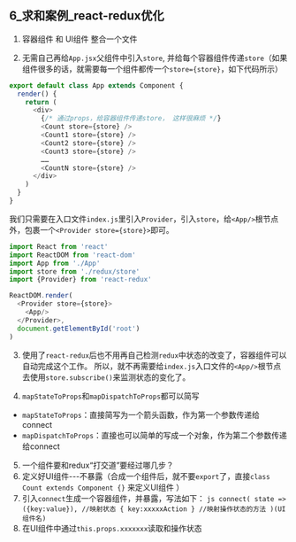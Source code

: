 
## 6_求和案例_react-redux优化
1. 容器组件 和 UI组件 整合一个文件

2. 无需自己再给`App.jsx`父组件中引入`store`, 并给每个容器组件传递`store`（如果组件很多的话，就需要每一个组件都传一个`store={store}`，如下代码所示）
  ```js
  export default class App extends Component {
    render() {
      return (
        <div>
          {/* 通过props，给容器组件传递store， 这样很麻烦 */}
          <Count store={store} />
          <Count1 store={store} />
          <Count2 store={store} />
          <Count3 store={store} />
          ……
          <CountN store={store} />
        </div>
      )
    }
  }
  ```
  我们只需要在入口文件`index.js`里引入`Provider`，引入`store`，给`<App/>`根节点外，包裹一个`<Provider store={store}>`即可。

  ```js
  import React from 'react'
  import ReactDOM from 'react-dom'
  import App from './App'
  import store from './redux/store'
  import {Provider} from 'react-redux'

  ReactDOM.render(
    <Provider store={store}>
      <App/>
    </Provider>,
    document.getElementById('root')
  )
  ```

3. 使用了`react-redux`后也不用再自己检测`redux`中状态的改变了，容器组件可以自动完成这个工作。
  所以，就不再需要给`index.js`入口文件的`<App/>`根节点去使用`store.subscribe()`来监测状态的变化了。

4. `mapStateToProps`和`mapDispatchToProps`都可以简写
  - `mapStateToProps`：直接简写为一个箭头函数，作为第一个参数传递给connect
  - `mapDispatchToProps`：直接也可以简单的写成一个对象，作为第二个参数传递给connect

5. 一个组件要和redux“打交道”要经过哪几步？
  1. 定义好UI组件---不暴露（合成一个组件后，就不要`export`了，直接`class Count extends Component {}` 来定义UI组件 ）
  2. 引入`connect`生成一个容器组件，并暴露，写法如下：
    ```js
    connect(
      state => ({key:value}), //映射状态
      { key:xxxxxAction } //映射操作状态的方法
    )(UI组件名)
    ```
  3. 在UI组件中通过`this.props.xxxxxxx`读取和操作状态